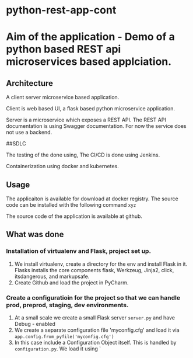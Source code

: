 # python-rest-app-cont

# Aim of the application - Demo of a python based REST api microservices based applciation. 

## Architecture
A client server microservice based application. 

Client is web based UI, a flask based python microservice application. 

Server is a microservice which exposes a REST API.  The REST API documentation is using Swagger documentation. 
For now the service does not use a backend. 

##SDLC

The testing of the done using, The CI/CD is done using Jenkins. 

Containerization using docker and kubernetes. 


## Usage
The applicaiton is available for download at docker registry. 
The source code can be installed with the following command `xyz`

The source code of the application is available at github. 

## What was done 

### Installation of virtualenv and Flask, project set up. 
1. We install virtualenv, create a directory for the env and install Flask in it. Flasks installs the core components flask, Werkzeug, Jinja2, click, itsdangerous, and markupsafe.
2. Create Github and load the project in PyCharm. 

### Create a configuratioin for the project so that we can handle prod, preprod, staging, dev environments. 
1. At a small scale we create a small Flask server `server.py` and have Debug - enabled 
1. We create a separate configuration file 'myconfig.cfg' and load it via  `app.config.from_pyfile('myconfig.cfg') `
1. In this case include a Configuration Object itself. This is handled by `configuration.py`. We load it using `






